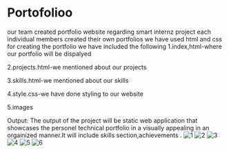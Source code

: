 # Portofolioo
our team created portfolio website regarding smart internz project each individual members created their own portfolios we have used html and css for creating the portfolio we have included the following 1.index,html-where our portfolio will be dispalyed

2.projects.html-we mentioned about our projects

3.skills.html-we mentioned about our skills

4.style.css-we have done styling to our website

5.images

Output: The output of the project will be static web application that showcases the personel technical portfolio in a visually appealing in an orgainized manner.It will include skills section,achievements .
![1](https://github.com/yogendraindala/Portofolioo/assets/141472666/48bb7cf8-410b-456a-bf92-2c1fb0da107d)
![2](https://github.com/yogendraindala/Portofolioo/assets/141472666/e60f67e0-3fb9-4860-98ff-fb91ae696151)
![3](https://github.com/yogendraindala/Portofolioo/assets/141472666/af41a521-c877-476f-af34-34471d4ecb02)
![4](https://github.com/yogendraindala/Portofolioo/assets/141472666/6e97f3c9-824e-4a6a-a906-08e08ee852c5)
![5](https://github.com/yogendraindala/Portofolioo/assets/141472666/ac70c540-a66b-4846-b373-9eb48a2a0d81)
![6](https://github.com/yogendraindala/Portofolioo/assets/141472666/5b76dc65-4783-473d-9eac-53ccb4d76137)

